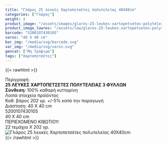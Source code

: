 ```yaml
---
title: "Γλάρος 25 λευκές Χαρτοπετσέτες πολυτελείας 40Χ40cm"
categories: ["Γλάρος"]
weight: 4
product_image: "/assets/images/glaros-25-leukes-xartopetsetes-polyteleias-40x40cm.jpg"
product_image_lowres: "/assets/low/glaros-25-leukes-xartopetsetes-polyteleias-40x40cm.jpg"
barcode: "5200107430105"
varos: "40 Χ 40 cm"
bar_img: "/media/svg/barcode.svg"
var_img: "/media/svg/varos.svg"
gencat: ["Μη Τρόφιμα"]
tags: ["Χαρτοπετσέτες"]
---
```

{{< rawhtml >}}

<div class="sload196"><div class="product"><div id="sistatika">Περιγραφή:</div><div class="alltext"><b>25 ΛΕΥΚΕΣ ΧΑΡΤΟΠΕΤΣΕΤΕΣ ΠΟΛΥΤΕΛΕΙΑΣ 3 ΦΥΛΛΩΝ</b><br><b>Σύνθεση:</b> 100% καθαρή κυτταρίνη<br></div><div id="loipa">Λοιπά στοιχεία προϊόντος</div><div class="alltext">Καθ. βάρος 202 γρ. +/-5% κατά την παραγωγή<br>Διάσταση: 40 Χ 40 cm</div><div id="barcode"><div id="barimage1"></div><span id="bartext">5200107430105</span></div><div id="varos"><div id="dimimg"></div><span id="varostext">40 Χ 40 cm</span></div><div id="kivotio">ΠΕΡΙΕΧΟΜΕΝΟ ΚΙΒΩΤΙΟΥ:<br>22 τεμάχια Χ 202 γρ.</div><div class="pimg"><img alt="Γλάρος 25 λευκές Χαρτοπετσέτες πολυτελείας 40Χ40cm" title="Γλάρος 25 λευκές Χαρτοπετσέτες πολυτελείας 40Χ40cm" src="/assets/images/glaros-25-leukes-xartopetsetes-polyteleias-40x40cm.jpg"></div></div></div>
{{< /rawhtml >}}


